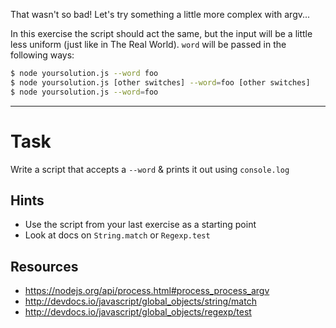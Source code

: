 That wasn't so bad! Let's try something a little more complex with argv...

In this exercise the script should act the same, but the input will be a little
less uniform (just like in The Real World). `word` will be passed in the following ways:

```sh
$ node yoursolution.js --word foo
$ node yoursolution.js [other switches] --word=foo [other switches]
$ node yoursolution.js --word=foo
```

----

# Task

Write a script that accepts a `--word` & prints it out using `console.log`

## Hints

* Use the script from your last exercise as a starting point
* Look at docs on `String.match` or `Regexp.test`

## Resources

* https://nodejs.org/api/process.html#process_process_argv
* http://devdocs.io/javascript/global_objects/string/match
* http://devdocs.io/javascript/global_objects/regexp/test

